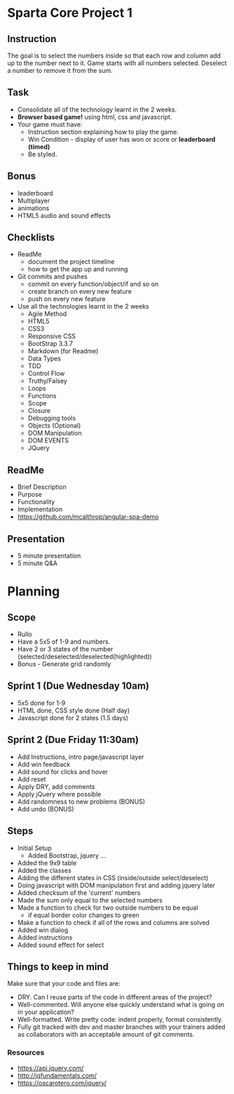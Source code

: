 # Sparta Core Project 1

## Instruction

The goal is to select the numbers inside so that each row and column add up to the number next to it. Game starts with all numbers selected. Deselect a number to remove it from the sum.

## Task
- Consolidate all of the technology learnt in the 2 weeks.
- **Browser based game!** using html, css and javascript.
- Your game must have:
  - Instruction section explaining how to play the game.
  - Win Condition - display of user has won or score or **leaderboard (timed)**
  - Be styled.

## Bonus
- leaderboard
- Multiplayer
- animations
- HTML5 audio and sound effects

## Checklists
- ReadMe
  - document the project timeline
  - how to get the app up and running
- Git commits and pushes
  - commit on every function/object/if and so on
  - create branch on every new feature
  - push on every new feature
- Use all the technologies learnt in the 2 weeks
  - Agile Method
  - HTML5
  - CSS3
  - Responsive CSS
  - BootStrap 3.3.7
  - Markdown (for Readme)
  - Data Types
  - TDD
  - Control Flow
  - Truthy/Falsey
  - Loops
  - Functions
  - Scope
  - Closure
  - Debugging tools
  - Objects (Optional)
  - DOM Manipulation
  - DOM EVENTS
  - JQuery


## ReadMe
- Brief Description
- Purpose
- Functionality
- Implementation
- https://github.com/mcalthrop/angular-spa-demo

## Presentation
- 5 minute presentation
- 5 minute Q&A


# Planning

## Scope
- Rullo
- Have a 5x5 of 1-9 and numbers.
- Have 2 or 3 states of the number (selected/deselected/deselected(highlighted))
- Bonus - Generate grid randomly

## Sprint 1 (Due Wednesday 10am)
- 5x5 done for 1-9
- HTML done, CSS style done (Half day)
- Javascript done for 2 states (1.5 days)

## Sprint 2 (Due Friday 11:30am)
- Add Instructions, intro page/javascript layer
- Add win feedback
- Add sound for clicks and hover
- Add reset
- Apply DRY, add comments
- Apply jQuery where possible
- Add randomness to new problems (BONUS)
- Add undo (BONUS)

## Steps
- Initial Setup
  - Added Bootstrap, jquery ...
- Added the 9x9 table
- Added the classes
- Adding the different states in CSS (inside/outside select/deselect)
- Doing javascript with DOM manipulation first and adding jquery later
- Added checksum of the 'current' numbers
- Made the sum only equal to the selected numbers
- Made a function to check for two outside numbers to be equal
  - if equal border color changes to green
- Make a function to check if all of the rows and columns are solved
- Added win dialog
- Added instructions
- Added sound effect for select


## Things to keep in mind
Make sure that your code and files are:

* DRY.  Can I reuse parts of the code in different areas of the project?
* Well-commented. Will anyone else quickly understand what is going on in your application?
* Well-formatted. Write pretty code: indent properly, format consistently.
* Fully git tracked with dev and master branches with your trainers added as collaborators with an acceptable amount of git comments.

### Resources
* https://api.jquery.com/
* http://jqfundamentals.com/
* https://oscarotero.com/jquery/
